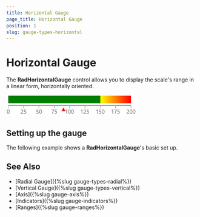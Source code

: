 ```yaml
---
title: Horizontal Gauge
page_title: Horizontal Gauge
position: 1
slug: gauge-types-horizontal
---
```


# Horizontal Gauge

The **RadHorizontalGauge** control allows you to display the scale's range in a linear form, horizontally oriented.

![Radial gauge example](../images/gauge-types-horizontal-gauge-0.png) 

## Setting up the gauge

The following example shows a **RadHorizontalGauge**'s basic set up.

<snippet id='gauge-types-horizontalgauge-xaml'/>
<snippet id='gauge-types-horizontalgauge-code'/>

## See Also
- [Radial Gauge]({%slug gauge-types-radial%})
- [Vertical Gauge]({%slug gauge-types-vertical%})
- [Axis]({%slug gauge-axis%})
- [Indicators]({%slug gauge-indicators%})
- [Ranges]({%slug gauge-ranges%})